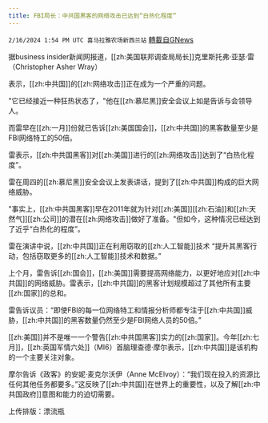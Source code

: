 ```yaml
---
title: FBI局长：中共国黑客的网络攻击已达到“白热化程度”
---
```

`2/16/2024 1:54 PM UTC 喜马拉雅农场新西兰站` [轉載自GNews](https://gnews.org/articles/2315574)

据business insider新闻网报道，[[zh:美国联邦调查局局长]]克里斯托弗·亚瑟·雷（Christopher Asher Wray）

表示，[[zh:中共国]]的[[zh:网络攻击]]正在成为一个严重的问题。

"它已经接近一种狂热状态了，"他在[[zh:慕尼黑]]安全会议上如是告诉与会领导人。

而雷早在[[zh:一月]]份就已告诉[[zh:美国国会]]，[[zh:中共国]]的黑客数量至少是FBI网络特工的50倍。

雷表示，[[zh:中共国黑客]]对[[zh:美国]]进行的[[zh:网络攻击]]达到了“白热化程度”。

雷在周四的[[zh:慕尼黑]]安全会议上发表讲话，提到了[[zh:中共国]]构成的巨大网络威胁。

"事实上，[[zh:中共国黑客]]早在2011年就为针对[[zh:美国]][[zh:石油]]和[[zh:天然气]][[zh:公司]]的潜在[[zh:网络攻击]]做好了准备。"但如今，这种情况已经达到了近乎“白热化的程度”。

雷在演讲中说，[[zh:中共国]]正在利用窃取的[[zh:人工智能]]技术 “提升其黑客行动，包括窃取更多的[[zh:人工智能]]技术和数据。”

上个月，雷告诉[[zh:国会]]，[[zh:美国]]需要提高网络能力，以更好地应对[[zh:中共国]]的网络威胁。雷表示，[[zh:中共国]]的黑客计划规模超过了其他所有主要[[zh:国家]]的总和。

雷告诉议员：“即使FBI的每一位网络特工和情报分析师都专注于[[zh:中共国]]威胁，[[zh:中共国]]的黑客数量仍然至少是FBI网络人员的50倍。”

[[zh:美国]]并不是唯一一个警告[[zh:中共国黑客]]实力的[[zh:国家]]。今年[[zh:七月]]，[[zh:英国军情六处]]（MI6）首脑理查德·摩尔表示，[[zh:中共国]]是该机构的一个主要关注对象。

摩尔告诉《政客》的安妮·麦克尔沃伊（Anne McElvoy）：“我们现在投入的资源比任何其他任务都要多。”这反映了[[zh:中共国]]在世界上的重要性，以及了解[[zh:中共国政府]]意图和能力的迫切需要。

上传排版：漂流瓶
